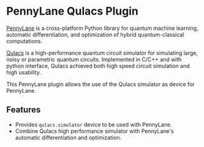 # PennyLane Qulacs Plugin
[PennyLane](https://pennylane.readthedocs.io) is a cross-platform Python
library for quantum machine learning, automatic differentiation, and
optimization of hybrid quantum-classical computations.

[Qulacs](http://qulacs.org/) is a high-performance quantum circuit
simulator for simulating large, noisy or parametric quantum circuits.
Implemented in C/C++ and with python interface, Qulacs achieved both high
speed circuit simulation and high usability.

This PennyLane plugin allows the use of the Qulacs simulator as device for PennyLane.

## Features

* Provides `qulacs.simulator` device to be used with PennyLane.
* Combine Qulacs high performance simulator with PennyLane's automatic differentiation and optimization.
